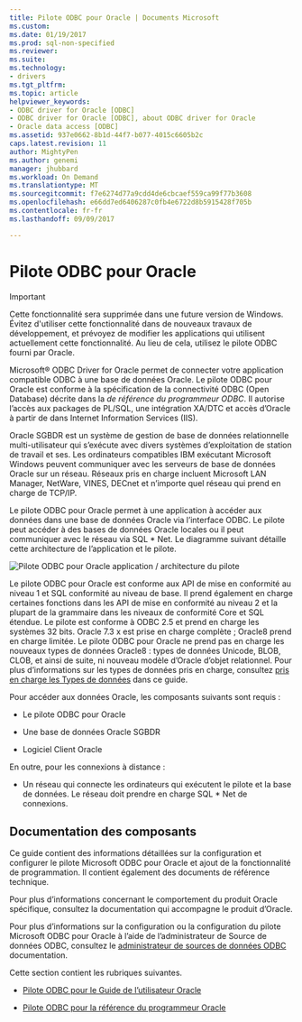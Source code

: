 ```yaml
---
title: Pilote ODBC pour Oracle | Documents Microsoft
ms.custom: 
ms.date: 01/19/2017
ms.prod: sql-non-specified
ms.reviewer: 
ms.suite: 
ms.technology:
- drivers
ms.tgt_pltfrm: 
ms.topic: article
helpviewer_keywords:
- ODBC driver for Oracle [ODBC]
- ODBC driver for Oracle [ODBC], about ODBC driver for Oracle
- Oracle data access [ODBC]
ms.assetid: 937e0662-8b1d-44f7-b077-4015c6605b2c
caps.latest.revision: 11
author: MightyPen
ms.author: genemi
manager: jhubbard
ms.workload: On Demand
ms.translationtype: MT
ms.sourcegitcommit: f7e6274d77a9cdd4de6cbcaef559ca99f77b3608
ms.openlocfilehash: e66dd7ed6406287c0fb4e6722d8b5915428f705b
ms.contentlocale: fr-fr
ms.lasthandoff: 09/09/2017

---
```

# <a name="odbc-driver-for-oracle"></a>Pilote ODBC pour Oracle
> [!IMPORTANT]  
>  Cette fonctionnalité sera supprimée dans une future version de Windows. Évitez d'utiliser cette fonctionnalité dans de nouveaux travaux de développement, et prévoyez de modifier les applications qui utilisent actuellement cette fonctionnalité. Au lieu de cela, utilisez le pilote ODBC fourni par Oracle.  
  
 Microsoft® ODBC Driver for Oracle permet de connecter votre application compatible ODBC à une base de données Oracle. Le pilote ODBC pour Oracle est conforme à la spécification de la connectivité ODBC (Open Database) décrite dans la *de référence du programmeur ODBC*. Il autorise l’accès aux packages de PL/SQL, une intégration XA/DTC et accès d’Oracle à partir de dans Internet Information Services (IIS).  
  
 Oracle SGBDR est un système de gestion de base de données relationnelle multi-utilisateur qui s’exécute avec divers systèmes d’exploitation de station de travail et ses. Les ordinateurs compatibles IBM exécutant Microsoft Windows peuvent communiquer avec les serveurs de base de données Oracle sur un réseau. Réseaux pris en charge incluent Microsoft LAN Manager, NetWare, VINES, DECnet et n’importe quel réseau qui prend en charge de TCP/IP.  
  
 Le pilote ODBC pour Oracle permet à une application à accéder aux données dans une base de données Oracle via l’interface ODBC. Le pilote peut accéder à des bases de données Oracle locales ou il peut communiquer avec le réseau via SQL * Net. Le diagramme suivant détaille cette architecture de l’application et le pilote.  
  
 ![Pilote ODBC pour Oracle application &#47; architecture du pilote](../../odbc/microsoft/media/orcdrvsdkarch.gif "OrcDrvSDKArch")  
  
 Le pilote ODBC pour Oracle est conforme aux API de mise en conformité au niveau 1 et SQL conformité au niveau de base. Il prend également en charge certaines fonctions dans les API de mise en conformité au niveau 2 et la plupart de la grammaire dans les niveaux de conformité Core et SQL étendue. Le pilote est conforme à ODBC 2.5 et prend en charge les systèmes 32 bits. Oracle 7.3 x est prise en charge complète ; Oracle8 prend en charge limitée. Le pilote ODBC pour Oracle ne prend pas en charge les nouveaux types de données Oracle8 : types de données Unicode, BLOB, CLOB, et ainsi de suite, ni nouveau modèle d’Oracle d’objet relationnel. Pour plus d’informations sur les types de données pris en charge, consultez [pris en charge les Types de données](../../odbc/microsoft/supported-data-types-odbc-driver-for-oracle.md) dans ce guide.  
  
 Pour accéder aux données Oracle, les composants suivants sont requis :  
  
-   Le pilote ODBC pour Oracle  
  
-   Une base de données Oracle SGBDR  
  
-   Logiciel Client Oracle  
  
 En outre, pour les connexions à distance :  
  
-   Un réseau qui connecte les ordinateurs qui exécutent le pilote et la base de données. Le réseau doit prendre en charge SQL * Net de connexions.  
  
## <a name="component-documentation"></a>Documentation des composants  
 Ce guide contient des informations détaillées sur la configuration et configurer le pilote Microsoft ODBC pour Oracle et ajout de la fonctionnalité de programmation. Il contient également des documents de référence technique.  
  
 Pour plus d’informations concernant le comportement du produit Oracle spécifique, consultez la documentation qui accompagne le produit d’Oracle.  
  
 Pour plus d’informations sur la configuration ou la configuration du pilote Microsoft ODBC pour Oracle à l’aide de l’administrateur de Source de données ODBC, consultez le [administrateur de sources de données ODBC](../../odbc/admin/odbc-data-source-administrator.md) documentation.  
  
 Cette section contient les rubriques suivantes.  
  
-   [Pilote ODBC pour le Guide de l’utilisateur Oracle](../../odbc/microsoft/odbc-driver-for-oracle-user-s-guide.md)  
  
-   [Pilote ODBC pour la référence du programmeur Oracle](../../odbc/microsoft/odbc-driver-for-oracle-programmer-s-reference.md)

